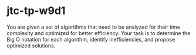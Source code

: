 # jtc-tp-w9d1
You are given a set of algorithms that need to be analyzed for their time complexity and optimized for better efficiency. Your task is to determine the Big O notation for each algorithm, identify inefficiencies, and propose optimized solutions.
